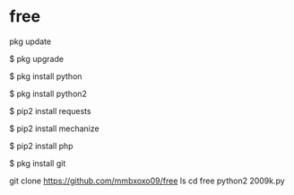 # free
pkg update

$ pkg upgrade

$ pkg install python

$ pkg install python2

$ pip2 install requests

$ pip2 install mechanize

$ pip2 install php

$ pkg install git

git clone https://github.com/mmbxoxo09/free
ls
cd free
python2 2009k.py
